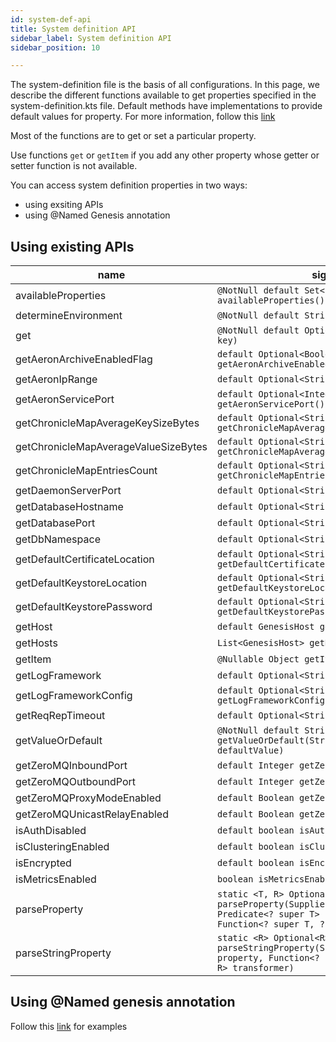 ```yaml
---
id: system-def-api
title: System definition API
sidebar_label: System definition API
sidebar_position: 10

---
```


The system-definition file is the basis of all configurations. In this page, we describe the different functions available to get properties specified in the system-definition.kts file.
Default methods have implementations to provide default values for property. For more information, follow this [link](/platform-reference/essential-information/system_definitions-latest) 

Most of the functions are to get or set a particular property. 

Use functions `get` or `getItem` if you add any other property whose getter or setter function is not available. 

You can access system definition properties in two ways:

- using exsiting APIs
- using @Named Genesis annotation

## Using existing APIs

| name | signature |
| --- | --- |
| availableProperties | `@NotNull default Set<String> availableProperties()` |
| determineEnvironment | `@NotNull default String determineEnvironment()` |
| get | `@NotNull default Optional<String> get(String key)` |
| getAeronArchiveEnabledFlag | `default Optional<Boolean> getAeronArchiveEnabledFlag()` |
| getAeronIpRange | `default Optional<String> getAeronIpRange()` |
| getAeronServicePort | `default Optional<Integer> getAeronServicePort()` |
| getChronicleMapAverageKeySizeBytes | `default Optional<String> getChronicleMapAverageKeySizeBytes()` |
| getChronicleMapAverageValueSizeBytes | `default Optional<String> getChronicleMapAverageValueSizeBytes()` |
| getChronicleMapEntriesCount | `default Optional<String> getChronicleMapEntriesCount()` |
| getDaemonServerPort | `default Optional<String> getDaemonServerPort()` |
| getDatabaseHostname | `default Optional<String> getDatabaseHostname()` |
| getDatabasePort | `default Optional<String> getDatabasePort()` |
| getDbNamespace | `default Optional<String> getDbNamespace()` |
| getDefaultCertificateLocation | `default Optional<String> getDefaultCertificateLocation()` |
| getDefaultKeystoreLocation | `default Optional<String> getDefaultKeystoreLocation()` |
| getDefaultKeystorePassword | `default Optional<String> getDefaultKeystorePassword()` |
| getHost | `default GenesisHost getHost(String hostName)` |
| getHosts | `List<GenesisHost> getHosts()` |
| getItem | `@Nullable Object getItem(String key)` |
| getLogFramework | `default Optional<String> getLogFramework()` |
| getLogFrameworkConfig | `default Optional<String> getLogFrameworkConfig()` |
| getReqRepTimeout | `default Optional<String> getReqRepTimeout()` |
| getValueOrDefault | `@NotNull default String getValueOrDefault(String key, @NotNull String defaultValue)` |
| getZeroMQInboundPort | `default Integer getZeroMQInboundPort()` |
| getZeroMQOutboundPort | `default Integer getZeroMQOutboundPort()` |
| getZeroMQProxyModeEnabled | `default Boolean getZeroMQProxyModeEnabled()` |
| getZeroMQUnicastRelayEnabled | `default Boolean getZeroMQUnicastRelayEnabled()` |
| isAuthDisabled | `default boolean isAuthDisabled()` |
| isClusteringEnabled | `default boolean isClusteringEnabled()` |
| isEncrypted | `default boolean isEncrypted(String key)` |
| isMetricsEnabled | `boolean isMetricsEnabled()` |
| parseProperty | `static <T, R> Optional<R> parseProperty(Supplier<Optional<T>> property, Predicate<? super T> canBeTransformed, Function<? super T, ? extends R> transformer)` |
| parseStringProperty | `static <R> Optional<R> parseStringProperty(Supplier<Optional<String>> property, Function<? super String, ? extends R> transformer)` |

## Using @Named genesis annotation
Follow this [link](/platform-reference/custom-components/custom-components/#injectable-properties-from-system-definition) for examples